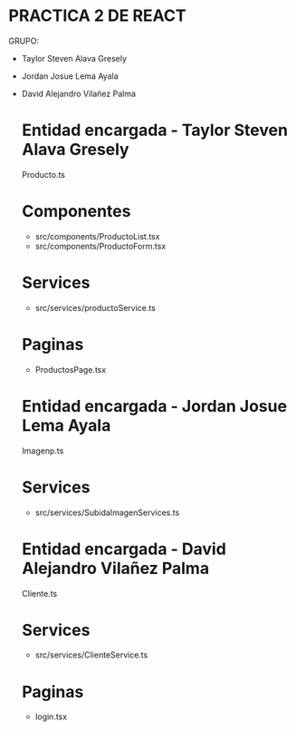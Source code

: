# PRACTICA 2 DE REACT
GRUPO:
- Taylor Steven Alava Gresely
- Jordan Josue Lema Ayala
- David Alejandro Vilañez Palma

  # Entidad encargada - Taylor Steven Alava Gresely
  Producto.ts
  # Componentes
  - src/components/ProductoList.tsx
  - src/components/ProductoForm.tsx
  # Services
   - src/services/productoService.ts
  # Paginas
  - ProductosPage.tsx

  # Entidad encargada - Jordan Josue Lema Ayala
  Imagenp.ts
  # Services
   - src/services/SubidaImagenServices.ts

  
  # Entidad encargada - David Alejandro Vilañez Palma
  Cliente.ts
  # Services
   - src/services/ClienteService.ts
  # Paginas
  - login.tsx
